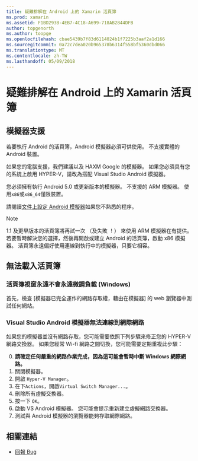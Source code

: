 ```yaml
---
title: 疑難排解在 Android 上的 Xamarin 活頁簿
ms.prod: xamarin
ms.assetid: F1BD293B-4EB7-4C18-A699-718AB2844DFB
author: topgenorth
ms.author: toopge
ms.openlocfilehash: cbae5439b7f83d6114024b1f7225b3aaf2a1d166
ms.sourcegitcommit: 0a72c7dea020b965378b6314f558bf5360dbd066
ms.translationtype: MT
ms.contentlocale: zh-TW
ms.lasthandoff: 05/09/2018
---
```

# <a name="troubleshooting-xamarin-workbooks-on-android"></a>疑難排解在 Android 上的 Xamarin 活頁簿

## <a name="emulator-support"></a>模擬器支援

若要執行 Android 的活頁簿，Android 模擬器必須可供使用。 不支援實體的 Android 裝置。

如果您的電腦支援，我們建議以及 HAXM Google 的模擬器。
如果您必須具有您的系統上啟用 HYPER-V，請改為搭配 Visual Studio Android 模擬器。

您必須擁有執行 Android 5.0 或更新版本的模擬器。 不支援的 ARM 模擬器。 使用`x86`或`x86_64`僅限裝置。

請閱讀[文件上設定 Android 模擬器][ android-emu]如果您不熟悉的程序。

> [!NOTE]
> 1.1 及更早版本的活頁簿將再試一次 （及失敗 ！） 來使用 ARM 模擬器在有提供。 若要暫時解決您的選擇，然後再開啟或建立 Android 的活頁簿，啟動 x86 模擬器。 活頁簿永遠偏好使用連線到執行中的模擬器，只要它相容。

## <a name="workbooks-wont-load"></a>無法載入活頁簿

### <a name="workbook-window-spins-forever-never-loads-windows"></a>活頁簿視窗永遠不會永遠微調負載 (Windows)

首先，檢查 [模擬器已完全運作的網路存取權，藉由在模擬器] 的 web 瀏覽器中測試任何網站。

### <a name="visual-studio-android-emulator-cannot-connect-to-the-internet"></a>Visual Studio Android 模擬器無法連線到網際網路

如果您的模擬器並沒有網路存取，您可能需要依照下列步驟來修正您的 HYPER-V 網路交換器。 如果您經常 Wi-fi 網路之間切換，您可能需要定期重複此步驟：

0. **請確定任何嚴重的網路作業完成，因為這可能會暫時中斷 Windows 網際網路。**
1. 關閉模擬器。
2. 開啟 `Hyper-V Manager`。
3. 在下`Actions`，開啟`Virtual Switch Manager...`。
4. 刪除所有虛擬交換器。
5. 按一下 `OK`。
6. 啟動 VS Android 模擬器。 您可能會提示重新建立虛擬網路交換器。
7. 測試與 Android 模擬器的瀏覽器能夠存取網際網路。

[android-emu]: https://developer.xamarin.com/guides/android/deployment,_testing,_and_metrics/debug-on-emulator/


## <a name="related-links"></a>相關連結

- [回報 Bug](~/tools/workbooks/install.md#reporting-bugs)

